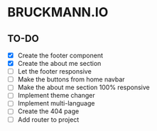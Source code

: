 # BRUCKMANN.IO

## TO-DO
- [x] Create the footer component
- [x] Create the about me section
- [ ] Let the footer responsive
- [ ] Make the buttons from home navbar
- [ ] Make the about me section 100% responsive
- [ ] Implement theme changer
- [ ] Implement multi-language
- [ ] Create the 404 page
- [ ] Add router to project